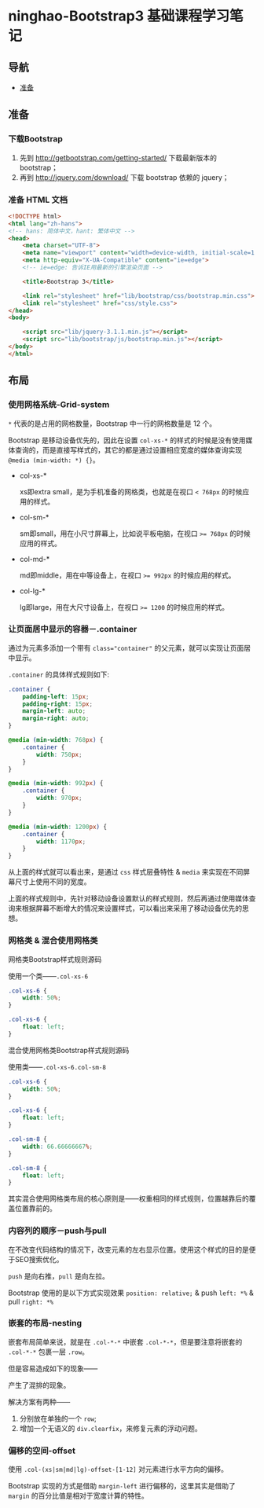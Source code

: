 # ninghao-Bootstrap3 基础课程学习笔记

## 导航

- [准备](#准备)

## 准备

### 下载Bootstrap

1. 先到 <http://getbootstrap.com/getting-started/> 下载最新版本的 bootstrap；
2. 再到 <http://jquery.com/download/> 下载 bootstrap 依赖的 jquery；

### 准备 HTML 文档

```html
<!DOCTYPE html>
<html lang="zh-hans">
<!-- hans: 简体中文，hant: 繁体中文 -->
<head>
    <meta charset="UTF-8">
    <meta name="viewport" content="width=device-width, initial-scale=1.0">
    <meta http-equiv="X-UA-Compatible" content="ie=edge">
    <!-- ie=edge: 告诉IE用最新的引擎渲染页面 -->

    <title>Bootstrap 3</title>

    <link rel="stylesheet" href="lib/bootstrap/css/bootstrap.min.css">
    <link rel="stylesheet" href="css/style.css">
</head>
<body>

    <script src="lib/jquery-3.1.1.min.js"></script>
    <script src="lib/bootstrap/js/bootstrap.min.js"></script>
</body>
</html>
```

## 布局

### 使用网格系统-Grid-system

<!-- TODO: 画出线状图出来理解、查一下有什么线状图工具 -->

`*` 代表的是占用的网格数量，Bootstrap 中一行的网格数量是 12 个。

Bootstrap 是移动设备优先的，因此在设置 `col-xs-*` 的样式的时候是没有使用媒体查询的，而是直接写样式的，其它的都是通过设置相应宽度的媒体查询实现 `@media (min-width: *) {}`。

- col-xs-*

    xs即extra small，是为手机准备的网格类，也就是在视口 `< 768px` 的时候应用的样式。

- col-sm-*

    sm即small，用在小尺寸屏幕上，比如说平板电脑，在视口 `>= 768px` 的时候应用的样式。

- col-md-*

    md即middle，用在中等设备上，在视口 `>= 992px` 的时候应用的样式。

- col-lg-*

    lg即large，用在大尺寸设备上，在视口 `>= 1200` 的时候应用的样式。

### 让页面居中显示的容器－.container

通过为元素多添加一个带有 `class="container"` 的父元素，就可以实现让页面居中显示。

`.container` 的具体样式规则如下:

```css
.container {
    padding-left: 15px;
    padding-right: 15px;
    margin-left: auto;
    margin-right: auto;
}

@media (min-width: 768px) {
    .container {
        width: 750px;
    }
}

@media (min-width: 992px) {
    .container {
        width: 970px;
    }
}

@media (min-width: 1200px) {
    .container {
        width: 1170px;
    }
}
```

从上面的样式就可以看出来，是通过 `css` 样式层叠特性 & `media` 来实现在不同屏幕尺寸上使用不同的宽度。

上面的样式规则中，先针对移动设备设置默认的样式规则，然后再通过使用媒体查询来根据屏幕不断增大的情况来设置样式，可以看出来采用了移动设备优先的思想。

### 网格类 & 混合使用网格类

网格类Bootstrap样式规则源码

使用一个类——`.col-xs-6`

```css
.col-xs-6 {
    width: 50%;
}

.col-xs-6 {
    float: left;
}
```

混合使用网格类Bootstrap样式规则源码

使用类——`.col-xs-6.col-sm-8`

```css
.col-xs-6 {
    width: 50%;
}

.col-xs-6 {
    float: left;
}

.col-sm-8 {
    width: 66.66666667%;
}

.col-sm-8 {
    float: left;
}
```

其实混合使用网格类布局的核心原则是——权重相同的样式规则，位置越靠后的覆盖位置靠前的。

### 内容列的顺序－push与pull

在不改变代码结构的情况下，改变元素的左右显示位置。使用这个样式的目的是便于SEO搜索优化。

`push` 是向右推，`pull` 是向左拉。

Bootstrap 使用的是以下方式实现效果 `position: relative;` & push `left: *%` & pull `right: *%`

### 嵌套的布局-nesting

嵌套布局简单来说，就是在 `.col-*-*` 中嵌套 `.col-*-*`，但是要注意将嵌套的 `.col-*-*` 包裹一层 `.row`。

<!-- TODO: 插入本子上的图——有无row，可以考虑用工具画 -->

但是容易造成如下的现象——

<!-- TODO: 插入图片 -->
产生了混排的现象。

解决方案有两种——

1. 分别放在单独的一个 `row`;
2. 增加一个无语义的 `div.clearfix`，来修复元素的浮动问题。

### 偏移的空间-offset

<!-- TODO: 正则表达式1-12的符号怎么表示 -->

使用 `.col-(xs|sm|md|lg)-offset-[1-12]` 对元素进行水平方向的偏移。

Bootstrap 实现的方式是借助 `margin-left` 进行偏移的，这里其实是借助了 `margin` 的百分比值是相对于宽度计算的特性。

